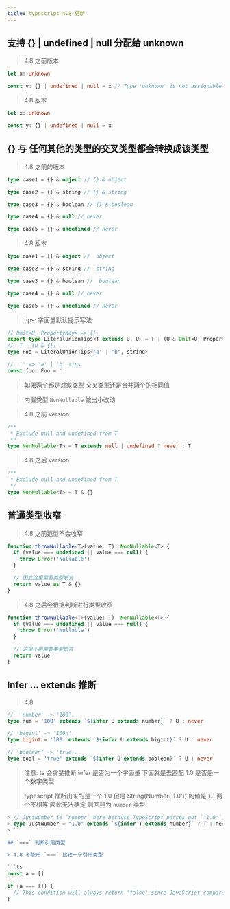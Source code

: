 ```yaml
---
title: typescript 4.8 更新
---
```


## 支持 {} | undefined | null 分配给 unknown

> 4.8 之前版本

```ts
let x: unknown

const y: {} | undefined | null = x // Type 'unknown' is not assignable to type 'undefined'.
```

> 4.8 版本

```ts
let x: unknown

const y: {} | undefined | null = x
```

## {} 与 任何其他的类型的交叉类型都会转换成该类型

> 4.8 之前的版本

```ts
type case1 = {} & object // {} & object

type case2 = {} & string // {} & string

type case3 = {} & boolean // {} & boolean

type case4 = {} & null // never

type case5 = {} & undefined // never
```

> 4.8 版本

```ts
type case1 = {} & object //  object

type case2 = {} & string //  string

type case3 = {} & boolean //  boolean

type case4 = {} & null // never

type case5 = {} & undefined // never
```

> tips: 字面量默认提示写法:

```ts
// Omit<U, PropertyKey> => {}
export type LiteralUnionTips<T extends U, U> = T | (U & Omit<U, PropertyKey>)
//  T | (U & {})
type Foo = LiteralUnionTips<'a' | 'b', string>

//  '' => 'a' | 'b' tips
const foo: Foo = ''
```

> 如果两个都是对象类型 交叉类型还是合并两个的相同值

> 内置类型 `NonNullable` 做出小改动

> 4.8 之前 version

```ts
/**
 * Exclude null and undefined from T
 */
type NonNullable<T> = T extends null | undefined ? never : T
```

> 4.8 之后 version

```ts
/**
 * Exclude null and undefined from T
 */
type NonNullable<T> = T & {}
```

## 普通类型收窄

> 4.8 之前范型不会收窄

```ts
function throwNullable<T>(value: T): NonNullable<T> {
  if (value === undefined || value === null) {
    throw Error('Nullable')
  }

  // 因此这里需要类型断言
  return value as T & {}
}
```

> 4.8 之后会根据判断进行类型收窄

```ts
function throwNullable<T>(value: T): NonNullable<T> {
  if (value === undefined || value === null) {
    throw Error('Nullable')
  }

  // 这里不再需要类型断言
  return value
}
```

## Infer ... extends 推断

> 4.8

```ts
//  'number' -> '100'.
type num = '100' extends `${infer U extends number}` ? U : never

// 'bigint' -> '100n'.
type bigint = '100' extends `${infer U extends bigint}` ? U : never

// 'boolean' -> 'true'.
type bool = 'true' extends `${infer U extends boolean}` ? U : never
```

> 注意: ts 会贪婪推断 infer 是否为一个字面量 下面就是去匹配 1.0 是否是一个数字类型
>
> typescript 推断出来的是一个 1.0 但是 String(Number('1.0')) 的值是 1。两个不相等 因此无法确定 则回朔为 `number` 类型

````ts
> // JustNumber is `number` here because TypeScript parses out `"1.0"`, but `String(Number("1.0"))` is `"1"` and doesn't match.
> type JustNumber = "1.0" extends `${infer T extends number}` ? T : never；
> ```

## `===` 判断引用类型

> 4.8 不能用 `===` 比较一个引用类型

```ts
const a = []

if (a === []) {
  // This condition will always return 'false' since JavaScript compares objects by reference, not value.
}
````
